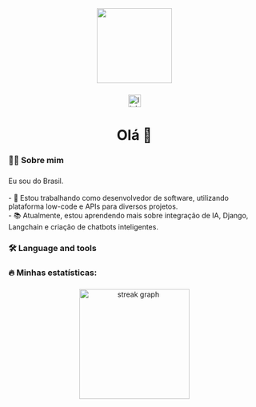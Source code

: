 <div align="center">
  <img height="150" src="https://media3.giphy.com/media/v1.Y2lkPTc5MGI3NjExamN4MHEzbjRha2R2NGhiNzcxcnd3cmVha3AxcTY2enNpMXUzdnc1cSZlcD12MV9pbnRlcm5hbF9naWZfYnlfaWQmY3Q9Zw/qgQUggAC3Pfv687qPC/giphy.gif"  />
</div>

###

<div align="center">
  <img src="https://img.shields.io/static/v1?message=LinkedIn&logo=linkedin&label=&color=0077B5&logoColor=white&labelColor=&style=for-the-badge" height="25" alt="linkedin logo"  />
</div>

###

<h1 align="center">Olá 👋</h1>

###

<h3 align="left">👩‍💻  Sobre mim</h3>

###

<p align="left">Eu sou do Brasil.<br><br>- 🔭 Estou trabalhando como desenvolvedor de software, utilizando plataforma low-code e APIs para diversos projetos.<br>- 📚 Atualmente, estou aprendendo mais sobre integração de IA, Django, Langchain e criação de chatbots inteligentes.</p>

###

<h3 align="left">🛠 Language and tools</h3>

###


###

<h3 align="left">🔥   Minhas estatísticas:</h3>

###

<div align="center">
  <img src="https://streak-stats.demolab.com?user=renetoledoo&locale=en&mode=daily&theme=dark&hide_border=false&border_radius=5&order=3" height="220" alt="streak graph"  />
</div>

###

